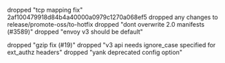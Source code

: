 dropped "tcp mapping fix" 2af100479918d84b4a40000a0979c1270a068ef5
dropped any changes to release/promote-oss/to-hotfix
dropped "dont overwrite 2.0 manifests (#3589)"
dropped "envoy v3 should be default"

dropped "gzip fix (#19)"
dropped "v3 api needs ignore_case specified for ext_authz headers"
dropped "yank deprecated config option"
